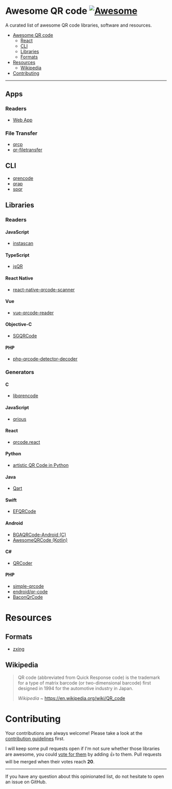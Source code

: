 # Awesome QR code [![Awesome](https://cdn.rawgit.com/sindresorhus/awesome/d7305f38d29fed78fa85652e3a63e154dd8e8829/media/badge.svg)](https://github.com/sindresorhus/awesome)

A curated list of awesome QR code libraries, software and resources.

- [Awesome QR code](#awesome-qr-code)
    - [React](#react)
    - [CLI](#cli)
    - [Libraries](#libraries)
    - [Formats](#formats)
- [Resources](#resources)
    - [Wikipedia](#wikipedia)
- [Contributing](#contributing)

---

## Apps

### Readers

  - [Web App](https://github.com/code-kotis/qr-code-scanner)

### File Transfer

  - [qrcp](https://github.com/claudiodangelis/qrcp)
  - [qr-filetransfer](https://github.com/sdushantha/qr-filetransfer)

## CLI

  - [qrencode](https://github.com/fukuchi/libqrencode)
  - [qrap](https://github.com/aureooms/qrap)
  - [spqr](https://github.com/aureooms/spqr)

## Libraries

### Readers

#### JavaScript

  - [instascan](https://github.com/schmich/instascan)

#### TypeScript

  - [jsQR](https://github.com/cozmo/jsQR)

#### React Native

  - [react-native-qrcode-scanner](https://github.com/moaazsidat/react-native-qrcode-scanner)

#### Vue

  - [vue-qrcode-reader](https://github.com/gruhn/vue-qrcode-reader)

#### Objective-C

  - [SGQRCode](https://github.com/kingsic/SGQRCode)

#### PHP

  - [php-qrcode-detector-decoder](https://github.com/khanamiryan/php-qrcode-detector-decoder)

### Generators

#### C

  - [libqrencode](https://github.com/fukuchi/libqrencode)

#### JavaScript

  - [qrious](https://github.com/neocotic/qrious)

#### React

  - [qrcode.react](https://github.com/zpao/qrcode.react)

#### Python

  - [artistic QR Code in Python](https://github.com/sylnsfar/qrcode)

#### Java

  - [Qart](https://github.com/scola/Qart)

#### Swift

  - [EFQRCode](https://github.com/EFPrefix/EFQRCode)

#### Android

  - [BGAQRCode-Android (C)](https://github.com/bingoogolapple/BGAQRCode-Android)
  - [AwesomeQRCode (Kotlin)](https://github.com/SumiMakito/AwesomeQRCode)

#### C\#

  - [QRCoder](https://github.com/codebude/QRCoder)

#### PHP

  - [simple-qrcode](https://github.com/SimpleSoftwareIO/simple-qrcode)
  - [endroid/qr-code](https://github.com/endroid/qr-code)
  - [BaconQrCode](https://github.com/Bacon/BaconQrCode)

# Resources

## Formats

  - [zxing](https://github.com/zxing/zxing/wiki/Barcode-Contents)

## Wikipedia

> QR code (abbreviated from Quick Response code) is the trademark for a type of
> matrix barcode (or two-dimensional barcode) first designed in 1994 for the
> automotive industry in Japan.
>
> *Wikipedia* ~ https://en.wikipedia.org/wiki/QR_code


# Contributing

Your contributions are always welcome! Please take a look at the [contribution guidelines](https://github.com/vinta/awesome-python/blob/master/CONTRIBUTING.md) first.

I will keep some pull requests open if I'm not sure whether those libraries are awesome, you could [vote for them](https://github.com/vinta/awesome-python/pulls) by adding :+1: to them. Pull requests will be merged when their votes reach **20**.

- - -

If you have any question about this opinionated list, do not hesitate to open an issue on GitHub.
